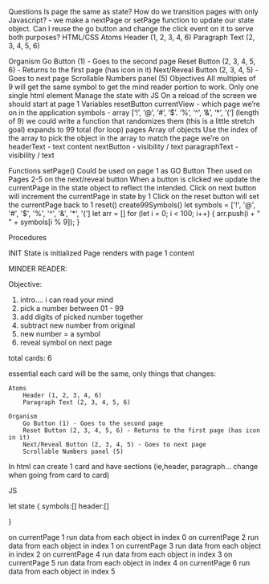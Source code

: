 Questions
Is page the same as state?
How do we transition pages with only Javascript? - we make a nextPage or setPage function to update our state object. 
Can I reuse the go button and change the click event on it to serve both purposes?
HTML/CSS
Atoms
Header (1, 2, 3, 4, 6)
Paragraph Text (2, 3, 4, 5, 6)

Organism
Go Button (1) - Goes to the second page 
Reset Button (2, 3, 4, 5, 6) - Returns to the first page (has icon in it)
Next/Reveal Button (2, 3, 4, 5) - Goes to next page
Scrollable Numbers panel (5)
Objectives
All multiples of 9 will get the same symbol to get the mind reader portion to work.
Only one single html element
Manage the state with JS
On a reload of the screen we should start at page 1
Variables
resetButton 
currentView - which page we’re on in the application
symbols - array [‘!’, ‘@’, ‘#’, ‘$’. ‘%’, ‘^’, ‘&’, ‘*’, ‘(‘] (length of 9)
we could write a function that randomizes them (this is a little stretch goal)
expands to 99 total (for loop)
pages
Array of objects
Use the index of the array to pick the object in the array to match the page we’re on
headerText - text content
nextButton - visibility / text
paragraphText - visibility / text

Functions
setPage()
Could be used on page 1 as GO Button
Then used on Pages 2-5 on the next/reveal button
When a button is clicked we update the currentPage in the state object to reflect the intended. 
Click on next button will increment the currentPage in state by 1
Click on the reset button will set the currentPage back to 1
reset()
create99Symbols()
let symbols = ['!', '@', '#', '$', '%', '^', '&', '*', '(']
let arr = []
for (let i = 0; i < 100; i++) {
    		arr.push(i + " " + symbols[i % 9]);
}



Procedures

INIT
    State is initialized
    Page renders with page 1 content



MINDER READER:

Objective: 

1. intro.... i can read your mind
2. pick a number between 01 - 99
3. add digits of picked number together
4. subtract new number from original 
5. new number = a symbol
6. reveal symbol on next page

total cards: 6

essential each card will be the same, only things that changes:

    Atoms
        Header (1, 2, 3, 4, 6)
        Paragraph Text (2, 3, 4, 5, 6)

    Organism
        Go Button (1) - Goes to the second page 
        Reset Button (2, 3, 4, 5, 6) - Returns to the first page (has icon in it)
        Next/Reveal Button (2, 3, 4, 5) - Goes to next page
        Scrollable Numbers panel (5)

In html can create 1 card and have sections (ie,header, paragraph... change when going from card to card)

JS

let state {
    <!-- each index in the array represents each card.... [0,1,2,3,4,5,] -->
symbols:[]
header:[]




}


on currentPage 1 run data from each object in index 0
on currentPage 2 run data from each object in index 1
on currentPage 3 run data from each object in index 2
on currentPage 4 run data from each object in index 3
on currentPage 5 run data from each object in index 4
on currentPage 6 run data from each object in index 5